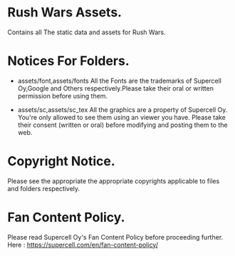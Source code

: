 # Rush Wars Assets.
 Contains all The static data and assets for Rush Wars.

# Notices For Folders.
  - assets/font,assets/fonts
    All the Fonts are the trademarks of Supercell Oy,Google and Others respectively.Please take their oral or written permission before using them.

 - assets/sc,assets/sc_tex
  All the graphics are a property of Supercell Oy. You're only allowed to see them using an viewer you have. Please take their consent (written or oral) before modifying and posting them to the web.

# Copyright Notice.
 Please see the appropriate the appropriate copyrights applicable to files and folders respectively.

# Fan Content Policy.
 Please read Supercell Oy's Fan Content Policy before proceeding further. Here : https://supercell.com/en/fan-content-policy/ 
